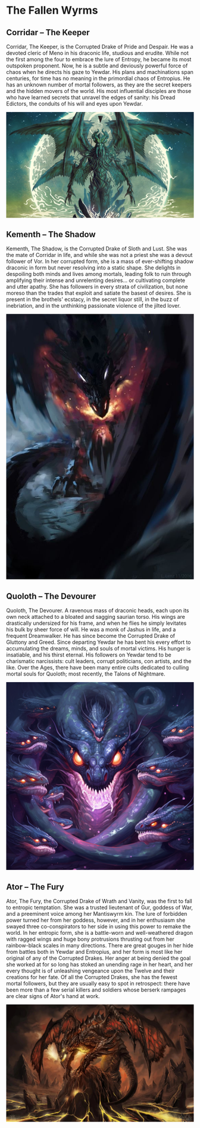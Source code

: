 # The Fallen Wyrms

## Corridar – The Keeper

Corridar, The Keeper, is the Corrupted Drake of Pride and Despair. He was a devoted cleric of Meno in his draconic life, studious and erudite. While not the first among the four to embrace the lure of Entropy, he became its most outspoken proponent. Now, he is a subtle and deviously powerful force of chaos when he directs his gaze to Yewdar. His plans and machinations span centuries, for time has no meaning in the primordial chaos of Entropius. He has an unknown number of mortal followers, as they are the secret keepers and the hidden movers of the world. His most influential disciples are those who have learned secrets that unravel the edges of sanity: his Dread Edictors, the conduits of his will and eyes upon Yewdar.

![](/assets/corridar_the_keeper.jpg)

## Kementh – The Shadow

Kementh, The Shadow, is the Corrupted Drake of Sloth and Lust. She was the mate of Corridar in life, and while she was not a priest she was a devout follower of Vor. In her corrupted form, she is a mass of ever-shifting shadow draconic in form but never resolving into a static shape. She delights in despoiling both minds and lives among mortals, leading folk to ruin through amplifying their intense and unrelenting desires… or cultivating complete and utter apathy. She has followers in every strata of civilization, but none moreso than the trades that exploit and satiate the basest of desires. She is present in the brothels' ecstacy, in the secret liquor still, in the buzz of inebriation, and in the unthinking passionate violence of the jilted lover.

![](/assets/kementh_the_shadow.jpg)

## Quoloth – The Devourer

Quoloth, The Devourer. A ravenous mass of draconic heads, each upon its own neck attached to a bloated and sagging saurian torso. His wings are drastically undersized for his frame, and when he flies he simply levitates his bulk by sheer force of will. He was a monk of Jashus in life, and a frequent Dreamwalker. He has since become the Corrupted Drake of Gluttony and Greed. Since departing Yewdar he has bent his every effort to accumulating the dreams, minds, and souls of mortal victims. His hunger is insatiable, and his thirst eternal. His followers on Yewdar tend to be charismatic narcissists: cult leaders, corrupt politicians, con artists, and the like. Over the Ages, there have been many entire cults dedicated to culling mortal souls for Quoloth; most recently, the Talons of Nightmare. 

![](/assets/quoloth_the_devourer.png)

## Ator – The Fury

Ator, The Fury, the Corrupted Drake of Wrath and Vanity, was the first to fall to entropic temptation. She was a trusted lieutenant of Gur, goddess of War, and a preeminent voice among her Mantiswyrm kin. The lure of forbidden power turned her from her goddess, however, and in her enthusiasm she swayed three co-conspirators to her side in using this power to remake the world. In her entropic form, she is a battle-worn and well-weathered dragon with ragged wings and huge bony protrusions thrusting out from her rainbow-black scales in many directions. There are great gouges in her hide from battles both in Yewdar and Entropius, and her form is most like her original of any of the Corrupted Drakes. Her anger at being denied the goal she worked at for so long has stoked an unending rage in her heart, and her every thought is of unleashing vengeance upon the Twelve and their creations for her fate. Of all the Corrupted Drakes, she has the fewest mortal followers, but they are usually easy to spot in retrospect: there have been more than a few serial killers and soldiers whose berserk rampages are clear signs of Ator's hand at work.

![](/assets/ator_the_fury.jpeg)
